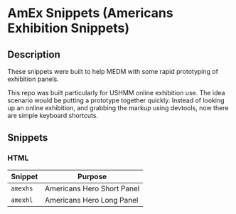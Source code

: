 # AmEx Snippets (Americans Exhibition Snippets)

## Description

These snippets were built to help MEDM with some rapid prototyping of exhibition panels.

This repo was built particularly for USHMM online exhibition use. The idea scenario would be putting a prototype together quickly. Instead of looking up an online exhibition, and grabbing the markup using devtools, now there are simple keyboard shortcuts.

## Snippets

### HTML

| Snippet  | Purpose                    |
| -------- | -------------------------- |
| `amexhs` | Americans Hero Short Panel |
| `amexhl` | Americans Hero Long Panel  |
